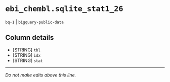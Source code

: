 # `ebi_chembl.sqlite_stat1_26`
`bq-1` | `bigquery-public-data`

## Column details
* [STRING]    `tbl`
* [STRING]    `idx`
* [STRING]    `stat`

-------------------------------------------------------------------------------
*Do not make edits above this line.*
